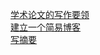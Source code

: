 
[学术论文的写作要领](https://zshene.github.io/Summary/写论文)<br>
[建立一个简易博客](https://zshene.github.io/Summary/建博客)<br>
[写摘要](https://zshene.github.io/Summary/写摘要)<br>
